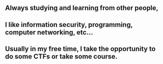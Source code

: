 ## Always studying and learning from other people,
## I like information security, programming, computer networking, etc...
## Usually in my free time, I take the opportunity to do some CTFs or take some course.
